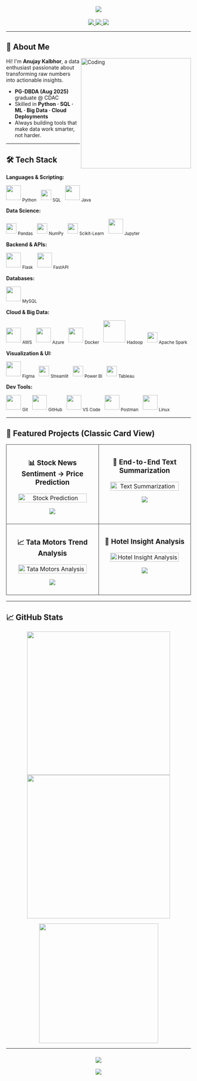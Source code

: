 <!-- Animated Intro Banner -->
<h1 align="center">
  <img src="https://readme-typing-svg.herokuapp.com/?font=Fira+Code&size=32&pause=1000&center=true&vCenter=true&width=750&lines=Hey+there!+I'm+Anujay+Kalbhor+%F0%9F%91%8B;Data+Analyst;ML+Enthusiast;Cloud+Data+Engineer"/>
</h1>

<!-- Contact Badges -->
<p align="center">
  <a href="https://mail.google.com/mail/?view=cm&fs=1&to=kalbhoranujay@gmail.com" target="_blank">
    <img src="https://img.shields.io/badge/Email-kalbhoranujay%40gmail.com-red?style=for-the-badge&logo=gmail" />
  </a>
  <a href="https://www.linkedin.com/in/anujay-kalbhor">
    <img src="https://img.shields.io/badge/LinkedIn-Anujay%20Kalbhor-0A66C2?style=for-the-badge&logo=linkedin" />
  </a>
  <a href="https://github.com/Anujaykalbhor">
    <img src="https://img.shields.io/badge/GitHub-Anujaykalbhor-181717?style=for-the-badge&logo=github" />
  </a>
</p>

---

## 📌 About Me
<img align="right" alt="Coding" width="300" src="https://cdn.dribbble.com/users/1162077/screenshots/3848914/programmer.gif">

Hi! I'm **Anujay Kalbhor**, a data enthusiast passionate about transforming raw numbers into actionable insights.

- **PG-DBDA (Aug 2025)** graduate @ CDAC  
- Skilled in **Python · SQL · ML · Big Data · Cloud Deployments**  
- Always building tools that make data work smarter, not harder.

---

## 🛠 Tech Stack

**Languages & Scripting:**  
<p align="left">
  <img src="https://skillicons.dev/icons?i=python" width="40"/> <sub>Python</sub>&nbsp;&nbsp;
  <img src="https://img.shields.io/badge/SQL-336791?style=for-the-badge&logo=postgresql&logoColor=white" height="28"/> <sub>SQL</sub>&nbsp;&nbsp;
  <img src="https://skillicons.dev/icons?i=java" width="40"/> <sub>Java</sub>
</p>

**Data Science:**  
<p align="left">
  <img src="https://img.shields.io/badge/Pandas-150458?logo=pandas&logoColor=white&style=for-the-badge" height="28"/> <sub>Pandas</sub>&nbsp;&nbsp;
  <img src="https://img.shields.io/badge/NumPy-013243?logo=numpy&logoColor=white&style=for-the-badge" height="28"/> <sub>NumPy</sub>&nbsp;&nbsp;
  <img src="https://img.shields.io/badge/Scikit--Learn-F7931E?logo=scikitlearn&logoColor=white&style=for-the-badge" height="28"/> <sub>Scikit-Learn</sub>&nbsp;&nbsp;
  <img src="https://upload.wikimedia.org/wikipedia/commons/3/38/Jupyter_logo.svg" width="40"/> <sub>Jupyter</sub>
</p>

**Backend & APIs:**  
<p align="left">
  <img src="https://skillicons.dev/icons?i=flask" width="40"/> <sub>Flask</sub>&nbsp;&nbsp;
  <img src="https://skillicons.dev/icons?i=fastapi" width="40"/> <sub>FastAPI</sub>
</p>

**Databases:**  
<p align="left">
  <img src="https://skillicons.dev/icons?i=mysql" width="40"/> <sub>MySQL</sub>
</p>

**Cloud & Big Data:**  
<p align="left">
  <img src="https://skillicons.dev/icons?i=aws" width="40"/> <sub>AWS</sub>&nbsp;&nbsp;
  <img src="https://skillicons.dev/icons?i=azure" width="40"/> <sub>Azure</sub>&nbsp;&nbsp;
  <img src="https://skillicons.dev/icons?i=docker" width="40"/> <sub>Docker</sub>&nbsp;&nbsp;
  <img src="https://upload.wikimedia.org/wikipedia/commons/0/0e/Hadoop_logo.svg" width="60"/> <sub>Hadoop</sub>&nbsp;&nbsp;
  <img src="https://img.shields.io/badge/Apache%20Spark-FDEE21?style=for-the-badge&logo=apachespark&logoColor=black" height="28"/> <sub>Apache Spark</sub>
</p>

**Visualization & UI:**  
<p align="left">
  <img src="https://skillicons.dev/icons?i=figma" width="40"/> <sub>Figma</sub>&nbsp;&nbsp;
  <img src="https://img.shields.io/badge/Streamlit-FF4B4B?style=for-the-badge&logo=streamlit&logoColor=white" height="28"/> <sub>Streamlit</sub>&nbsp;&nbsp;
  <img src="https://img.shields.io/badge/PowerBI-F2C811?style=for-the-badge&logo=powerbi&logoColor=black" height="28"/> <sub>Power BI</sub>&nbsp;&nbsp;
  <img src="https://img.shields.io/badge/Tableau-E97627?style=for-the-badge&logo=tableau&logoColor=white" height="28"/> <sub>Tableau</sub>
</p>

**Dev Tools:**  
<p align="left">
  <img src="https://skillicons.dev/icons?i=git" width="40"/> <sub>Git</sub>&nbsp;&nbsp;
  <img src="https://skillicons.dev/icons?i=github" width="40"/> <sub>GitHub</sub>&nbsp;&nbsp;
  <img src="https://skillicons.dev/icons?i=vscode" width="40"/> <sub>VS Code</sub>&nbsp;&nbsp;
  <img src="https://skillicons.dev/icons?i=postman" width="40"/> <sub>Postman</sub>&nbsp;&nbsp;
  <img src="https://skillicons.dev/icons?i=linux" width="40"/> <sub>Linux</sub>
</p>

---

## 📂 Featured Projects (Classic Card View)

<div align="center">

<table>
<tr>
<td width="50%" valign="top" style="border:1px solid #444; border-radius:10px; padding:10px;">
<h3 align="center">📊 Stock News Sentiment → Price Prediction</h3>
<p align="center">
<img src="https://via.placeholder.com/400x200.png?text=Stock+Prediction+Preview" alt="Stock Prediction" width="90%" style="border-radius:10px;"/>
</p>
<p align="center">
<a href="https://github.com/Anujaykalbhor/stock-price-prediction">
<img src="https://img.shields.io/badge/View%20Repo-181717?style=for-the-badge&logo=github" />
</a>
</p>
</td>

<td width="50%" valign="top" style="border:1px solid #444; border-radius:10px; padding:10px;">
<h3 align="center">🧠 End-to-End Text Summarization</h3>
<p align="center">
<img src="https://via.placeholder.com/400x200.png?text=Text+Summarization+Preview" alt="Text Summarization" width="90%" style="border-radius:10px;"/>
</p>
<p align="center">
<a href="https://github.com/Anujaykalbhor/text-summarization">
<img src="https://img.shields.io/badge/View%20Repo-181717?style=for-the-badge&logo=github" />
</a>
</p>
</td>
</tr>

<tr>
<td width="50%" valign="top" style="border:1px solid #444; border-radius:10px; padding:10px;">
<h3 align="center">📈 Tata Motors Trend Analysis</h3>
<p align="center">
<img src="https://via.placeholder.com/400x200.png?text=Tata+Motors+Trend+Analysis" alt="Tata Motors Analysis" width="90%" style="border-radius:10px;"/>
</p>
<p align="center">
<a href="https://github.com/Anujaykalbhor/tata-motors-analysis">
<img src="https://img.shields.io/badge/View%20Repo-181717?style=for-the-badge&logo=github" />
</a>
</p>
</td>

<td width="50%" valign="top" style="border:1px solid #444; border-radius:10px; padding:10px;">
<h3 align="center">🏨 Hotel Insight Analysis</h3>
<p align="center">
<img src="https://via.placeholder.com/400x200.png?text=Hotel+Insight+Analysis" alt="Hotel Insight Analysis" width="90%" style="border-radius:10px;"/>
</p>
<p align="center">
<a href="https://github.com/Anujaykalbhor/Hotel_Insight_Analysis">
<img src="https://img.shields.io/badge/View%20Repo-181717?style=for-the-badge&logo=github" />
</a>
</p>
</td>
</tr>
</table>

</div>

---

## 📈 GitHub Stats
<p align="center">
  <img width="390" src="https://streak-stats.demolab.com?user=Anujaykalbhor&theme=react&hide_border=true" />
  <img width="390" src="https://github-readme-stats.vercel.app/api?username=Anujaykalbhor&show_icons=true&theme=react&hide_border=true" />
</p>
<p align="center">
  <img width="325" src="https://github-readme-stats.vercel.app/api/top-langs/?username=Anujaykalbhor&layout=compact&theme=react&hide_border=true" />
</p>

---

<h3 align="center">
  <img src="https://readme-typing-svg.herokuapp.com/?font=Righteous&size=25&center=true&vCenter=true&width=500&height=70&duration=4000&lines=Thanks+for+visiting!+%E2%9C%8C%EF%B8%8F;Let's+connect+on+LinkedIn!">
</h3>
<p align="center">
  <img src="https://komarev.com/ghpvc/?username=Anujaykalbhor&label=Profile+Views&color=0e75b6&style=flat" />
</p>

